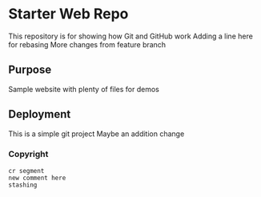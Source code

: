 # Starter Web Repo

This repository is for showing how Git and GitHub work
Adding a line here for rebasing
More changes from feature branch

## Purpose

Sample website with plenty of files for demos

## Deployment

This is a simple git project
Maybe an addition change

### Copyright
    cr segment
    new comment here
    stashing